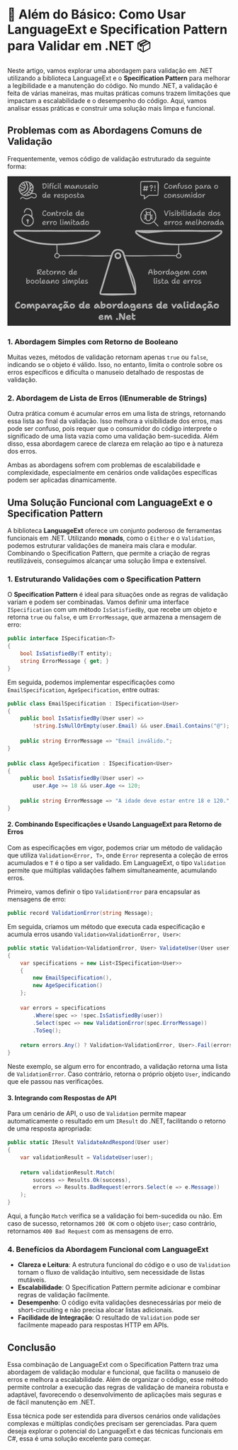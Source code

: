 # 📜 Além do Básico: Como Usar LanguageExt e Specification Pattern para Validar em .NET 📦

Neste artigo, vamos explorar uma abordagem para validação em .NET utilizando a biblioteca LanguageExt e o **Specification Pattern** para melhorar a legibilidade e a manutenção do código. No mundo .NET, a validação é feita de várias maneiras, mas muitas práticas comuns trazem limitações que impactam a escalabilidade e o desempenho do código. Aqui, vamos analisar essas práticas e construir uma solução mais limpa e funcional.

## Problemas com as Abordagens Comuns de Validação

Frequentemente, vemos código de validação estruturado da seguinte forma:

<p align="center">
  <img src="assets/image1.png" alt="comparação das abordagens de validação em .net">
</p>

### 1. Abordagem Simples com Retorno de Booleano
Muitas vezes, métodos de validação retornam apenas `true` ou `false`, indicando se o objeto é válido. Isso, no entanto, limita o controle sobre os erros específicos e dificulta o manuseio detalhado de respostas de validação.
   
### 2. Abordagem de Lista de Erros (IEnumerable de Strings)
Outra prática comum é acumular erros em uma lista de strings, retornando essa lista ao final da validação. Isso melhora a visibilidade dos erros, mas pode ser confuso, pois requer que o consumidor do código interprete o significado de uma lista vazia como uma validação bem-sucedida. Além disso, essa abordagem carece de clareza em relação ao tipo e à natureza dos erros.

Ambas as abordagens sofrem com problemas de escalabilidade e complexidade, especialmente em cenários onde validações específicas podem ser aplicadas dinamicamente.

## Uma Solução Funcional com LanguageExt e o Specification Pattern

A biblioteca **LanguageExt** oferece um conjunto poderoso de ferramentas funcionais em .NET. Utilizando **monads**, como o `Either` e o `Validation`, podemos estruturar validações de maneira mais clara e modular. Combinando o Specification Pattern, que permite a criação de regras reutilizáveis, conseguimos alcançar uma solução limpa e extensível.

### 1. Estruturando Validações com o Specification Pattern

O **Specification Pattern** é ideal para situações onde as regras de validação variam e podem ser combinadas. Vamos definir uma interface `ISpecification` com um método `IsSatisfiedBy`, que recebe um objeto e retorna `true` ou `false`, e um `ErrorMessage`, que armazena a mensagem de erro:

```csharp
public interface ISpecification<T>
{
    bool IsSatisfiedBy(T entity);
    string ErrorMessage { get; }
}
```

Em seguida, podemos implementar especificações como `EmailSpecification`, `AgeSpecification`, entre outras:

```csharp
public class EmailSpecification : ISpecification<User>
{
    public bool IsSatisfiedBy(User user) =>
        !string.IsNullOrEmpty(user.Email) && user.Email.Contains("@");

    public string ErrorMessage => "Email inválido.";
}

public class AgeSpecification : ISpecification<User>
{
    public bool IsSatisfiedBy(User user) =>
        user.Age >= 18 && user.Age <= 120;

    public string ErrorMessage => "A idade deve estar entre 18 e 120.";
}
```

#### 2. Combinando Especificações e Usando LanguageExt para Retorno de Erros

Com as especificações em vigor, podemos criar um método de validação que utiliza `Validation<Error, T>`, onde `Error` representa a coleção de erros acumulados e `T` é o tipo a ser validado. Em LanguageExt, o tipo `Validation` permite que múltiplas validações falhem simultaneamente, acumulando erros.

Primeiro, vamos definir o tipo `ValidationError` para encapsular as mensagens de erro:

```csharp
public record ValidationError(string Message);
```

Em seguida, criamos um método que executa cada especificação e acumula erros usando `Validation<ValidationError, User>`:

```csharp
public static Validation<ValidationError, User> ValidateUser(User user)
{
    var specifications = new List<ISpecification<User>>
    {
        new EmailSpecification(),
        new AgeSpecification()
    };

    var errors = specifications
        .Where(spec => !spec.IsSatisfiedBy(user))
        .Select(spec => new ValidationError(spec.ErrorMessage))
        .ToSeq();

    return errors.Any() ? Validation<ValidationError, User>.Fail(errors) : Validation<ValidationError, User>.Success(user);
}
```

Neste exemplo, se algum erro for encontrado, a validação retorna uma lista de `ValidationError`. Caso contrário, retorna o próprio objeto `User`, indicando que ele passou nas verificações.

#### 3. Integrando com Respostas de API

Para um cenário de API, o uso de `Validation` permite mapear automaticamente o resultado em um `IResult` do .NET, facilitando o retorno de uma resposta apropriada:

```csharp
public static IResult ValidateAndRespond(User user)
{
    var validationResult = ValidateUser(user);

    return validationResult.Match(
        success => Results.Ok(success),
        errors => Results.BadRequest(errors.Select(e => e.Message))
    );
}
```

Aqui, a função `Match` verifica se a validação foi bem-sucedida ou não. Em caso de sucesso, retornamos `200 OK` com o objeto `User`; caso contrário, retornamos `400 Bad Request` com as mensagens de erro.

### 4. Benefícios da Abordagem Funcional com LanguageExt

- **Clareza e Leitura**: A estrutura funcional do código e o uso de `Validation` tornam o fluxo de validação intuitivo, sem necessidade de listas mutáveis.
- **Escalabilidade**: O Specification Pattern permite adicionar e combinar regras de validação facilmente.
- **Desempenho**: O código evita validações desnecessárias por meio de short-circuiting e não precisa alocar listas adicionais.
- **Facilidade de Integração**: O resultado de `Validation` pode ser facilmente mapeado para respostas HTTP em APIs.

## Conclusão

Essa combinação de LanguageExt com o Specification Pattern traz uma abordagem de validação modular e funcional, que facilita o manuseio de erros e melhora a escalabilidade. Além de organizar o código, esse método permite controlar a execução das regras de validação de maneira robusta e adaptável, favorecendo o desenvolvimento de aplicações mais seguras e de fácil manutenção em .NET.

Essa técnica pode ser estendida para diversos cenários onde validações complexas e múltiplas condições precisam ser gerenciadas. Para quem deseja explorar o potencial do LanguageExt e das técnicas funcionais em C#, essa é uma solução excelente para começar.